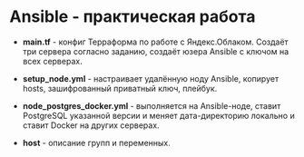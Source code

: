 # Ansible - практическая работа
+ **main.tf** - конфиг Терраформа по работе с Яндекс.Облаком. Создаёт три сервера согласно заданию, создаёт юзера Ansible с ключом на всех серверах.

+ **setup_node.yml** - настраивает удалённую ноду Ansible, копирует hosts, зашифрованный приватный ключ, плейбук.

+ **node_postgres_docker.yml** - выполняется на Ansible-ноде, ставит PostgreSQL указанной версии и меняет дата-директорию локально и ставит Docker на других серверах.

+ **host** - описание групп и переменных.

